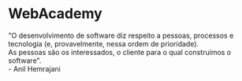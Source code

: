 # WebAcademy

<p>
  "O desenvolvimento de software diz respeito a pessoas, processos e tecnologia (e, provavelmente, nessa ordem de prioridade). <br />
  As pessoas são os interessados, o cliente para o qual construímos o software".<br />
  - Anil Hemrajani
</p>
